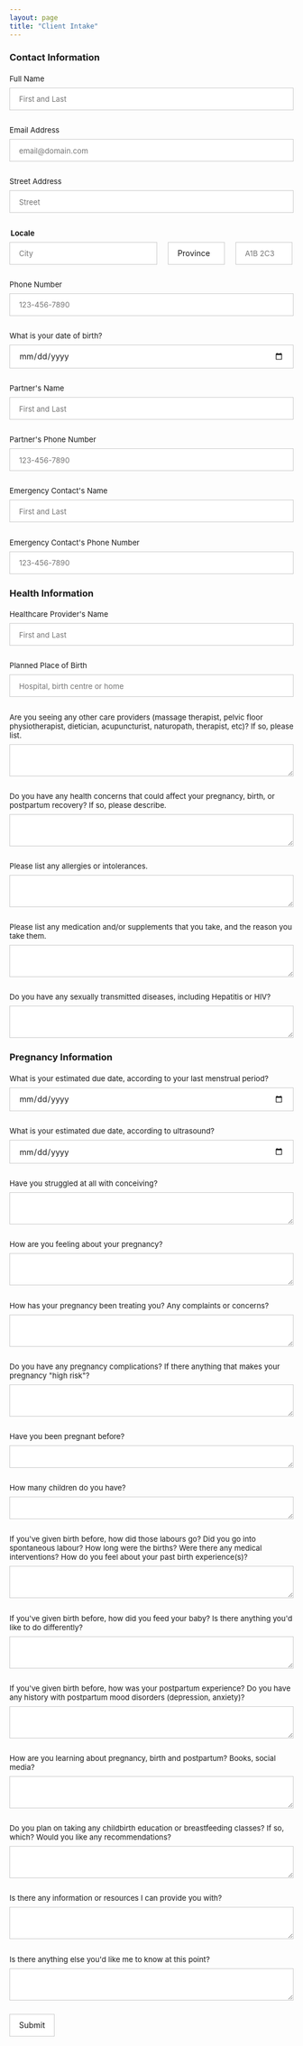 ```yaml
---
layout: page
title: "Client Intake"
---
```

<p> </p>

<h3>Contact Information</h3>
<form id="fs-frm" name="registration-form" accept-charset="utf-8" action="https://formspree.io/f/{form_id}" method="post">
  <fieldset id="fs-frm-inputs">
    <label for="full-name">Full Name</label>
    <input type="text" name="name" id="full-name" placeholder="First and Last" required="">
    <label for="email-address">Email Address</label>
    <input type="email" name="_replyto" id="email-address" placeholder="email@domain.com" required="">
    <label for="street-address">Street Address</label>
    <input type="text" name="street" id="street-address" placeholder="Street" required="">
    <fieldset class="locale">
      <legend><b>Locale</b></legend>
      <input type="text" name="city" placeholder="City" required="">
      <select name="province" required="">
        <option value="" selected="" disabled="">Province</option>
      	<option value="ON">Ontario</option>
      	<option value="QC">Quebec</option>
      </select>
      <input type="text" name="postal-code" placeholder="A1B 2C3" required="">
    </fieldset>
    <label for="phone-client">Phone Number</label>
    <input type="text" name="phone" id="phone-client" placeholder="123-456-7890" required="">
    <label for="DOB">What is your date of birth?</label>
    <input type="date" id="DOB" name="DOB">
    <label for="partner-name">Partner's Name</label>
    <input type="text" name="partner-name" id="partner-name" placeholder="First and Last" required="">
    <label for="partner-phone">Partner's Phone Number</label>
    <input type="text" name="partner-phone" id="partner-phone" placeholder="123-456-7890" required="">
    <label for="emergency-name">Emergency Contact's Name</label>
    <input type="text" name="emergency-name" id="emergency-name" placeholder="First and Last" required=""> 
    <label for="emergency-phone">Emergency Contact's Phone Number</label>
    <input type="text" name="emergency-phone" id="emergency-phone" placeholder="123-456-7890" required="">      
    <h3>Health Information</h3>
    <label for="HCP">Healthcare Provider's Name</label>
    <input type="text" name="HCP" id="HCP" placeholder="First and Last" required="">                   
    <label for="birthplace">Planned Place of Birth</label>
    <input type="text" name="birthplace" id="birthplace" placeholder="Hospital, birth centre or home" required="">        
    <label for="HCP-other">Are you seeing any other care providers (massage therapist, pelvic floor physiotherapist, dietician, acupuncturist, naturopath, therapist, etc)? If so, please list.</label>
    <textarea rows="2" name="HCP-other" id="HCP-other" placeholder=""></textarea>     
    <label for="health">Do you have any health concerns that could affect your pregnancy, birth, or postpartum recovery? If so, please describe.</label>
    <textarea rows="2" name="health" id="health" placeholder=""></textarea>      
    <label for="allergies">Please list any allergies or intolerances.</label>
    <textarea rows="2" name="allergies" id="allergies" placeholder=""></textarea>                 
    <label for="meds">Please list any medication and/or supplements that you take, and the reason you take them.</label>
    <textarea rows="2" name="meds" id="meds" placeholder=""></textarea>   
    <label for="diseases">Do you have any sexually transmitted diseases, including Hepatitis or HIV?</label>
    <textarea rows="2" name="diseases" id="diseases" placeholder=""></textarea>       
    <h3>Pregnancy Information</h3>
    <label for="EDD-period">What is your estimated due date, according to your last menstrual period?</label>
    <input type="date" id="EDD-period" name="EDD-period">
    <label for="EDD-US">What is your estimated due date, according to ultrasound?</label>
    <input type="date" id="EDD-US" name="EDD-US">      
    <label for="conception">Have you struggled at all with conceiving?</label>
    <textarea rows="2" name="conception" id="conception" placeholder=""></textarea>      
    <label for="pregnancy-feels">How are you feeling about your pregnancy?</label>
    <textarea rows="2" name="pregnancy-feels" id="pregnancy-feels" placeholder=""></textarea>      
    <label for="pregnancy-concerns">How has your pregnancy been treating you? Any complaints or concerns?</label>
    <textarea rows="2" name="pregnancy-concerns" id="pregnancy-concerns" placeholder=""></textarea>       
    <label for="pregnancy-complications">Do you have any pregnancy complications? If there anything that makes your pregnancy "high risk"?</label>
    <textarea rows="2" name="pregnancy-complications" id="pregnancy-complications" placeholder=""></textarea>
    <label for="previous-preg">Have you been pregnant before?</label>
    <textarea rows="1" name="previous-preg" id="previous-preg" placeholder=""></textarea>
    <label for="children">How many children do you have?</label>
    <textarea rows="1" name="children" id="children" placeholder=""></textarea>      
    <label for="previous-birth">If you've given birth before, how did those labours go? Did you go into spontaneous labour? How long were the births? Were there any medical interventions? How do you feel about your past birth experience(s)?</label>
    <textarea rows="2" name="previous-birth" id="previous-birth" placeholder=""></textarea> 
    <label for="previous-feeding">If you've given birth before, how did you feed your baby? Is there anything you'd like to do differently?</label>
    <textarea rows="2" name="previous-feeding" id="previous-feeding" placeholder=""></textarea>      
    <label for="previous-ppmd">If you've given birth before, how was your postpartum experience? Do you have any history with postpartum mood disorders (depression, anxiety)?</label>
    <textarea rows="2" name="previous-ppmd" id="previous-ppmd" placeholder=""></textarea>
    <label for="learning">How are you learning about pregnancy, birth and postpartum? Books, social media?</label>
    <textarea rows="2" name="learning" id="learning" placeholder=""></textarea> 
    <label for="classes">Do you plan on taking any childbirth education or breastfeeding classes? If so, which? Would you like any recommendations?</label>
    <textarea rows="2" name="classes" id="classes" placeholder=""></textarea>      
    <label for="info">Is there any information or resources I can provide you with?</label>
    <textarea rows="2" name="info" id="info" placeholder=""></textarea>        
    <label for="note">Is there anything else you'd like me to know at this point?</label>
    <textarea rows="2" name="note" id="note" placeholder=""></textarea> 
     <input type="hidden" name="_subject" id="email-subject" value="Registration Form Submission">
  </fieldset>
  <input type="submit" value="Submit">
</form>

<style>/* reset */
#fs-frm input,
#fs-frm select,
#fs-frm textarea,
#fs-frm fieldset,
#fs-frm optgroup,
#fs-frm label,
#fs-frm #card-element:disabled {
  font-family: inherit;
  font-size: 100%;
  color: inherit;
  border: none;
  border-radius: 0;
  display: block;
  width: 100%;
  padding: 0;
  margin: 0;
  -webkit-appearance: none;
  -moz-appearance: none;
}
#fs-frm label,
#fs-frm legend,
#fs-frm ::placeholder {
  font-size: .825rem;
  margin-bottom: .5rem;
  padding-top: .2rem;
  display: flex;
  align-items: baseline;
}

/* border, padding, margin, width */
#fs-frm input,
#fs-frm select,
#fs-frm textarea,
#fs-frm #card-element {
  border: 1px solid rgba(0,0,0,0.2);
  background-color: rgba(255,255,255,0.9);
  padding: .75em 1rem;
  margin-bottom: 1.5rem;
}
#fs-frm input:focus,
#fs-frm select:focus,
#fs-frm textarea:focus {
  background-color: white;
  outline-style: solid;
  outline-width: thin;
  outline-color: gray;
  outline-offset: -1px;
}
#fs-frm [type="text"],
#fs-frm [type="email"] {
  width: 100%;
}
#fs-frm [type="button"],
#fs-frm [type="submit"],
#fs-frm [type="reset"] {
  width: auto;
  cursor: pointer;
  -webkit-appearance: button;
  -moz-appearance: button;
  appearance: button;
}
#fs-frm [type="button"]:focus,
#fs-frm [type="submit"]:focus,
#fs-frm [type="reset"]:focus {
  outline: none;
}
#fs-frm [type="submit"],
#fs-frm [type="reset"] {
  margin-bottom: 0;
}
#fs-frm select {
  text-transform: none;
}

#fs-frm [type="checkbox"] {
  -webkit-appearance: checkbox;
  -moz-appearance: checkbox;
  appearance: checkbox;
  display: inline-block;
  width: auto;
  margin: 0 .5em 0 0 !important;
}

#fs-frm [type="radio"] {
  -webkit-appearance: radio;
  -moz-appearance: radio;
  appearance: radio;
}

/* address, locale */
#fs-frm fieldset.locale input[name="city"],
#fs-frm fieldset.locale select[name="province"],
#fs-frm fieldset.locale input[name="postal-code"] {
  display: inline;
}
#fs-frm fieldset.locale input[name="city"] {
  width: 52%;
}
#fs-frm fieldset.locale select[name="province"],
#fs-frm fieldset.locale input[name="postal-code"] {
  width: 20%;
}
#fs-frm fieldset.locale input[name="city"],
#fs-frm fieldset.locale select[name="province"] {
  margin-right: 3%;
}
</style>


